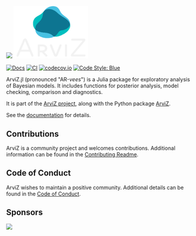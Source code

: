 <img src="https://raw.githubusercontent.com/arviz-devs/arviz-project/main/arviz_logos/ArviZ.png#gh-light-mode-only" width=200></img>
<img src="https://raw.githubusercontent.com/arviz-devs/arviz-project/main/arviz_logos/ArviZ_white.png#gh-dark-mode-only" width=200></img>

[![Docs](https://img.shields.io/badge/docs-ArviZ-blue.svg)](https://julia.arviz.org/ArviZ)
[![CI](https://github.com/arviz-devs/ArviZ.jl/workflows/CI/badge.svg)](https://github.com/arviz-devs/ArviZ.jl/actions/workflows/ci.yml?query=branch%3Amain)
[![codecov.io](https://codecov.io/github/arviz-devs/ArviZ.jl/coverage.svg?branch=main)](https://codecov.io/github/arviz-devs/ArviZ.jl?branch=main)
[![Code Style: Blue](https://img.shields.io/badge/code%20style-blue-4495d1.svg)](https://github.com/invenia/BlueStyle)

ArviZ.jl (pronounced "AR-_vees_") is a Julia package for exploratory analysis of Bayesian models.
It includes functions for posterior analysis, model checking, comparison and diagnostics.

It is part of the [ArviZ project](https://arviz.org/), along with the Python package [ArviZ](https://python.arviz.org/).

See the [documentation](https://julia.arviz.org/ArviZ) for details.

## Contributions

ArviZ is a community project and welcomes contributions.
Additional information can be found in the [Contributing Readme](https://github.com/arviz-devs/ArviZ.jl/blob/main/CONTRIBUTING.md).

## Code of Conduct

ArviZ wishes to maintain a positive community.
Additional details can be found in the [Code of Conduct](https://github.com/arviz-devs/ArviZ.jl/blob/main/CODE_OF_CONDUCT.md).

## Sponsors

[<img src="https://raw.githubusercontent.com/arviz-devs/arviz_governance/main/sphinx/NumFocus.png" height=100></img>](https://numfocus.org)
